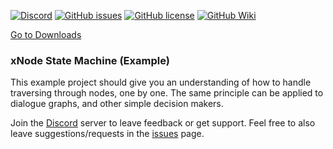 [![Discord](https://img.shields.io/discord/361769369404964864.svg)](https://discord.gg/qgPrHv4)
[![GitHub issues](https://img.shields.io/github/issues/Siccity/xNode.svg)](https://github.com/Siccity/xNode/issues)
[![GitHub license](https://img.shields.io/badge/license-MIT-blue.svg)](https://raw.githubusercontent.com/Siccity/xNode/master/LICENSE.md)
[![GitHub Wiki](https://img.shields.io/badge/wiki-available-brightgreen.svg)](https://github.com/Siccity/xNode/wiki)

[Go to Downloads](https://github.com/Siccity/xNode/releases)

### xNode State Machine (Example)
This example project should give you an understanding of how to handle traversing through nodes, one by one.
The same principle can be applied to dialogue graphs, and other simple decision makers.


Join the [Discord](https://discord.gg/qgPrHv4 "Join Discord server") server to leave feedback or get support.
Feel free to also leave suggestions/requests in the [issues](https://github.com/Siccity/xNode/issues "Go to Issues") page.
